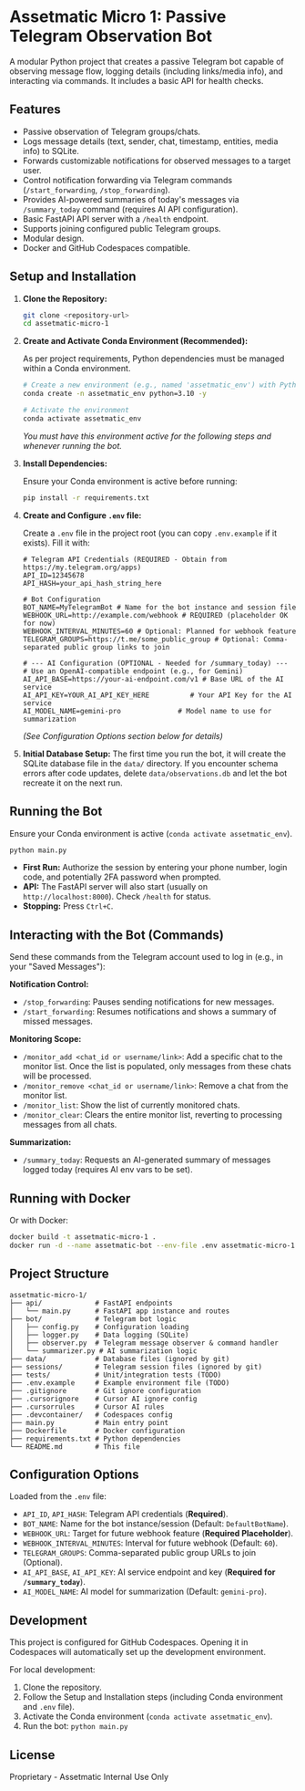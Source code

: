 # Assetmatic Micro 1: Passive Telegram Observation Bot

A modular Python project that creates a passive Telegram bot capable of observing message flow, logging details (including links/media info), and interacting via commands. It includes a basic API for health checks.

## Features

- Passive observation of Telegram groups/chats.
- Logs message details (text, sender, chat, timestamp, entities, media info) to SQLite.
- Forwards customizable notifications for observed messages to a target user.
- Control notification forwarding via Telegram commands (`/start_forwarding`, `/stop_forwarding`).
- Provides AI-powered summaries of today's messages via `/summary_today` command (requires AI API configuration).
- Basic FastAPI API server with a `/health` endpoint.
- Supports joining configured public Telegram groups.
- Modular design.
- Docker and GitHub Codespaces compatible.

## Setup and Installation

1.  **Clone the Repository:**
    ```bash
    git clone <repository-url>
    cd assetmatic-micro-1
    ```

2.  **Create and Activate Conda Environment (Recommended):**

    As per project requirements, Python dependencies must be managed within a Conda environment.

    ```bash
    # Create a new environment (e.g., named 'assetmatic_env') with Python 3.10+
    conda create -n assetmatic_env python=3.10 -y

    # Activate the environment
    conda activate assetmatic_env
    ```
    *You must have this environment active for the following steps and whenever running the bot.*

3.  **Install Dependencies:**

    Ensure your Conda environment is active before running:
    ```bash
    pip install -r requirements.txt
    ```

4.  **Create and Configure `.env` file:**

    Create a `.env` file in the project root (you can copy `.env.example` if it exists). Fill it with:

    ```dotenv
    # Telegram API Credentials (REQUIRED - Obtain from https://my.telegram.org/apps)
    API_ID=12345678
    API_HASH=your_api_hash_string_here

    # Bot Configuration
    BOT_NAME=MyTelegramBot # Name for the bot instance and session file
    WEBHOOK_URL=http://example.com/webhook # REQUIRED (placeholder OK for now)
    WEBHOOK_INTERVAL_MINUTES=60 # Optional: Planned for webhook feature
    TELEGRAM_GROUPS=https://t.me/some_public_group # Optional: Comma-separated public group links to join

    # --- AI Configuration (OPTIONAL - Needed for /summary_today) ---
    # Use an OpenAI-compatible endpoint (e.g., for Gemini)
    AI_API_BASE=https://your-ai-endpoint.com/v1 # Base URL of the AI service
    AI_API_KEY=YOUR_AI_API_KEY_HERE          # Your API Key for the AI service
    AI_MODEL_NAME=gemini-pro              # Model name to use for summarization
    ```
    *(See Configuration Options section below for details)*

5.  **Initial Database Setup:**
    The first time you run the bot, it will create the SQLite database file in the `data/` directory. If you encounter schema errors after code updates, delete `data/observations.db` and let the bot recreate it on the next run.

## Running the Bot

Ensure your Conda environment is active (`conda activate assetmatic_env`).

```bash
python main.py
```
*   **First Run:** Authorize the session by entering your phone number, login code, and potentially 2FA password when prompted.
*   **API:** The FastAPI server will also start (usually on `http://localhost:8000`). Check `/health` for status.
*   **Stopping:** Press `Ctrl+C`.

## Interacting with the Bot (Commands)

Send these commands from the Telegram account used to log in (e.g., in your "Saved Messages"):

**Notification Control:**
*   `/stop_forwarding`: Pauses sending notifications for new messages.
*   `/start_forwarding`: Resumes notifications and shows a summary of missed messages.

**Monitoring Scope:**
*   `/monitor_add <chat_id or username/link>`: Add a specific chat to the monitor list. Once the list is populated, only messages from these chats will be processed.
*   `/monitor_remove <chat_id or username/link>`: Remove a chat from the monitor list.
*   `/monitor_list`: Show the list of currently monitored chats.
*   `/monitor_clear`: Clears the entire monitor list, reverting to processing messages from all chats.

**Summarization:**
*   `/summary_today`: Requests an AI-generated summary of messages logged today (requires AI env vars to be set).

## Running with Docker

Or with Docker:

```bash
docker build -t assetmatic-micro-1 .
docker run -d --name assetmatic-bot --env-file .env assetmatic-micro-1
```

## Project Structure

```
assetmatic-micro-1/
├── api/             # FastAPI endpoints
│   └── main.py      # FastAPI app instance and routes
├── bot/             # Telegram bot logic
│   ├── config.py    # Configuration loading
│   ├── logger.py    # Data logging (SQLite)
│   ├── observer.py  # Telegram message observer & command handler
│   └── summarizer.py # AI summarization logic
├── data/            # Database files (ignored by git)
├── sessions/        # Telegram session files (ignored by git)
├── tests/           # Unit/integration tests (TODO)
├── .env.example     # Example environment file (TODO)
├── .gitignore       # Git ignore configuration
├── .cursorignore    # Cursor AI ignore config
├── .cursorrules     # Cursor AI rules
├── .devcontainer/   # Codespaces config
├── main.py          # Main entry point
├── Dockerfile       # Docker configuration
├── requirements.txt # Python dependencies
└── README.md        # This file
```

## Configuration Options

Loaded from the `.env` file:

*   `API_ID`, `API_HASH`: Telegram API credentials (**Required**).
*   `BOT_NAME`: Name for the bot instance/session (Default: `DefaultBotName`).
*   `WEBHOOK_URL`: Target for future webhook feature (**Required Placeholder**).
*   `WEBHOOK_INTERVAL_MINUTES`: Interval for future webhook (Default: `60`).
*   `TELEGRAM_GROUPS`: Comma-separated public group URLs to join (Optional).
*   `AI_API_BASE`, `AI_API_KEY`: AI service endpoint and key (**Required for `/summary_today`**).
*   `AI_MODEL_NAME`: AI model for summarization (Default: `gemini-pro`).

## Development

This project is configured for GitHub Codespaces. Opening it in Codespaces will automatically set up the development environment.

For local development:

1.  Clone the repository.
2.  Follow the Setup and Installation steps (including Conda environment and `.env` file).
3.  Activate the Conda environment (`conda activate assetmatic_env`).
4.  Run the bot: `python main.py`

## License

Proprietary - Assetmatic Internal Use Only
